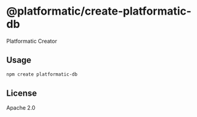 # @platformatic/create-platformatic-db

Platformatic Creator

## Usage

```sh
npm create platformatic-db
```

## License

Apache 2.0
